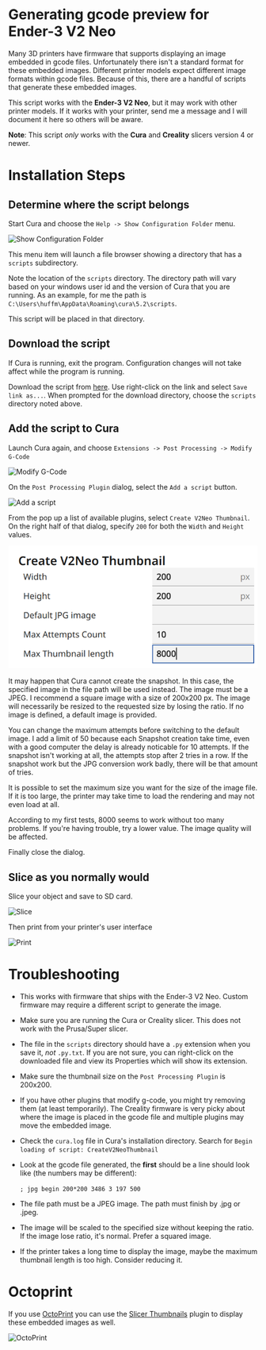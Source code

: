 # Generating gcode preview for Ender-3 V2 Neo

Many 3D printers have firmware that supports displaying an image embedded in gcode files. Unfortunately there isn't a standard format for these embedded images. Different printer models expect different image formats within gcode files. Because of this, there are a handful of scripts that generate these embedded images.

This script works with the **Ender-3 V2 Neo**, but it may work with other printer models. If it works with your printer, send me a message and I will document it here so others will be aware.

**Note**: This script _only_ works with the **Cura** and **Creality** slicers version 4 or newer.

# Installation Steps

## Determine where the script belongs

Start Cura and choose the `Help -> Show Configuration Folder` menu.

![Show Configuration Folder](doc/ShowConfig.png)

This menu item will launch a file browser showing a directory that has a `scripts` subdirectory.

Note the location of the `scripts` directory. The directory path will vary based on your windows user id and the version of Cura that you are running. As an example, for me the path is `C:\Users\huffm\AppData\Roaming\cura\5.2\scripts`.

This script will be placed in that directory.

## Download the script

If Cura is running, exit the program. Configuration changes will not take affect while the program is running.

Download the script from [here](https://raw.githubusercontent.com/KenHuffman/UltimakerCuraScripts/main/scripts/CreateV2NeoThumbnail.py). Use right-click on the link and select `Save link as...`. When prompted for the download directory, choose the `scripts` directory noted above.

## Add the script to Cura

Launch Cura again, and choose `Extensions -> Post Processing -> Modify G-Code`

![Modify G-Code](doc/ModifyGCode.png)

On the `Post Processing Plugin` dialog, select the `Add a script` button.

![Add a script](doc/AddAScript.png)

From the pop up a list of available plugins, select `Create V2Neo Thumbnail`. On the right half of that dialog, specify `200` for both the `Width` and `Height` values.

![Thumbnail Plugin](doc/ThumbnailParam.png)

It may happen that Cura cannot create the snapshot. In this case, the specified image in the file path will be used instead.
The image must be a JPEG. I recommend a square image with a size of 200x200 px. The image will necessarily be resized to the requested size by losing the ratio.
If no image is defined, a default image is provided.

You can change the maximum attempts before switching to the default image. I add a limit of 50 because each Snapshot creation take time, even with a good computer the delay is already noticable for 10 attempts.
If the snapshot isn't working at all, the attempts stop after 2 tries in a row. If the snapshot work but the JPG conversion work badly, there will be that amount of tries.

It is possible to set the maximum size you want for the size of the image file. If it is too large, the printer may take time to load the rendering and may not even load at all.

According to my first tests, 8000 seems to work without too many problems. If you're having trouble, try a lower value. The image quality will be affected.

Finally close the dialog.

## Slice as you normally would

Slice your object and save to SD card.

![Slice](doc/ThingIso.png)

Then print from your printer's user interface

![Print](doc/NeoDisplay.jpg)

# Troubleshooting

- This works with firmware that ships with the Ender-3 V2 Neo. Custom firmware may require a different script to generate the image.
- Make sure you are running the Cura or Creality slicer. This does not work with the Prusa/Super slicer.
- The file in the `scripts` directory should have a `.py` extension when you save it, _not_ `.py.txt`. If you are not sure, you can right-click on the downloaded file and view its Properties which will show its extension.
- Make sure the thumbnail size on the `Post Processing Plugin` is 200x200.
- If you have other plugins that modify g-code, you might try removing them (at least temporarily). The Creality firmware is very picky about where the image is placed in the gcode file and multiple plugins may move the embedded image.
- Check the `cura.log` file in Cura's installation directory. Search for `Begin loading of script: CreateV2NeoThumbnail`
- Look at the gcode file generated, the **first** should be a line should look like (the numbers may be different):

  `; jpg begin 200*200 3486 3 197 500`

- The file path must be a JPEG image. The path must finish by .jpg or .jpeg.
- The image will be scaled to the specified size without keeping the ratio. If the image lose ratio, it's normal. Prefer a squared image.

- If the printer takes a long time to display the image, maybe the maximum thumbnail length is too high. Consider reducing it.

# Octoprint

If you use [OctoPrint](https://octoprint.org/) you can use the [Slicer Thumbnails](https://github.com/jneilliii/OctoPrint-PrusaSlicerThumbnails) plugin to display these embedded images as well.

![OctoPrint](doc/OctoThumb.png)
